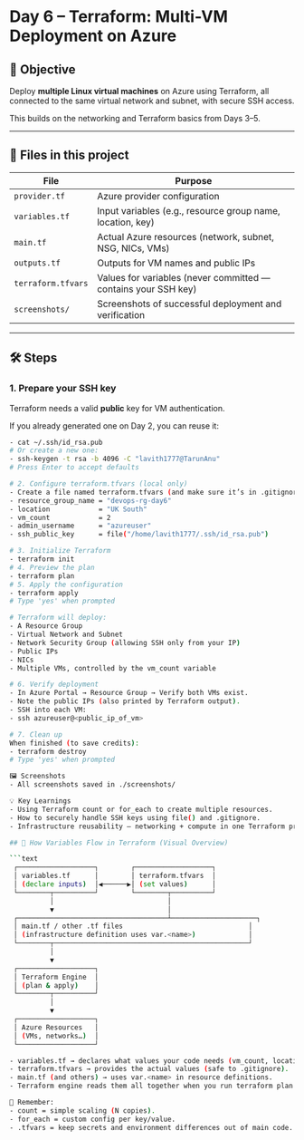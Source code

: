 # Day 6 – Terraform: Multi-VM Deployment on Azure

## 📝 Objective
Deploy **multiple Linux virtual machines** on Azure using Terraform, all connected to the same virtual network and subnet, with secure SSH access.

This builds on the networking and Terraform basics from Days 3–5.

---

## 📂 Files in this project
| File             | Purpose                                                        |
|-------------------|----------------------------------------------------------------|
| `provider.tf`     | Azure provider configuration                                  |
| `variables.tf`    | Input variables (e.g., resource group name, location, key)     |
| `main.tf`         | Actual Azure resources (network, subnet, NSG, NICs, VMs)      |
| `outputs.tf`      | Outputs for VM names and public IPs                            |
| `terraform.tfvars`| Values for variables (never committed — contains your SSH key) |
| `screenshots/`    | Screenshots of successful deployment and verification         |

---

## 🛠️ Steps

### 1. Prepare your SSH key
Terraform needs a valid **public** key for VM authentication.

If you already generated one on Day 2, you can reuse it:

```bash
- cat ~/.ssh/id_rsa.pub
# Or create a new one:
- ssh-keygen -t rsa -b 4096 -C "lavith1777@TarunAnu"
# Press Enter to accept defaults

# 2. Configure terraform.tfvars (local only)
- Create a file named terraform.tfvars (and make sure it’s in .gitignore):
- resource_group_name = "devops-rg-day6"
- location            = "UK South"
- vm_count            = 2
- admin_username      = "azureuser"
- ssh_public_key      = file("/home/lavith1777/.ssh/id_rsa.pub")

# 3. Initialize Terraform
- terraform init
# 4. Preview the plan
- terraform plan
# 5. Apply the configuration
- terraform apply
# Type 'yes' when prompted

# Terraform will deploy:
- A Resource Group
- Virtual Network and Subnet
- Network Security Group (allowing SSH only from your IP)
- Public IPs
- NICs
- Multiple VMs, controlled by the vm_count variable

# 6. Verify deployment
- In Azure Portal → Resource Group → Verify both VMs exist.
- Note the public IPs (also printed by Terraform output).
- SSH into each VM:
- ssh azureuser@<public_ip_of_vm>

# 7. Clean up
When finished (to save credits):
- terraform destroy
# Type 'yes' when prompted

🖼️ Screenshots
- All screenshots saved in ./screenshots/

💡 Key Learnings
- Using Terraform count or for_each to create multiple resources.
- How to securely handle SSH keys using file() and .gitignore.
- Infrastructure reusability — networking + compute in one Terraform project.

## 🔄 How Variables Flow in Terraform (Visual Overview)

```text
 ┌───────────────────┐        ┌───────────────────┐
 │ variables.tf      │        │ terraform.tfvars  │
 │ (declare inputs)  │◀──────▶│ (set values)      │
 └────────┬──────────┘        └────────┬──────────┘
          │                            │
          ▼                            │
 ┌─────────────────────────────────────┴─────────────────────┐
 │ main.tf / other .tf files                               │
 │ (infrastructure definition uses var.<name>)             │
 └────────┬────────────────────────────────────────────────┘
          │
          ▼
 ┌───────────────────┐
 │ Terraform Engine  │
 │ (plan & apply)    │
 └────────┬──────────┘
          │
          ▼
 ┌───────────────────┐
 │ Azure Resources   │
 │ (VMs, networks…)  │
 └───────────────────┘

- variables.tf → declares what values your code needs (vm_count, location, etc.).
- terraform.tfvars → provides the actual values (safe to .gitignore).
- main.tf (and others) → uses var.<name> in resource definitions.
- Terraform engine reads them all together when you run terraform plan and terraform apply.

🧠 Remember:
- count = simple scaling (N copies).
- for_each = custom config per key/value.
- .tfvars = keep secrets and environment differences out of main code.
